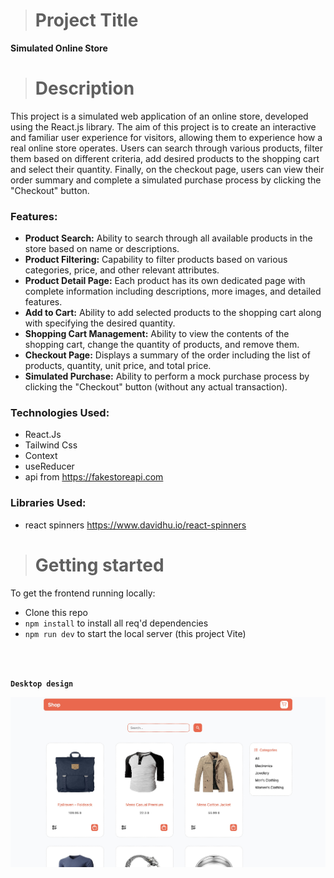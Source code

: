 ># **Project Title**
  **Simulated Online Store**

># **Description**

This project is a simulated web application of an online store, developed using the React.js library. The aim of this project is to create an interactive and familiar user experience for visitors, allowing them to experience how a real online store operates. Users can search through various products, filter them based on different criteria, add desired products to the shopping cart and select their quantity. Finally, on the checkout page, users can view their order summary and complete a simulated purchase process by clicking the "Checkout" button.



### Features:

 * **Product Search:** Ability to search through all available products in the store based on name or descriptions.
* **Product Filtering:** Capability to filter products based on various categories, price, and other relevant attributes.
* **Product Detail Page:** Each product has its own dedicated page with complete information including descriptions, more images, and detailed features.
* **Add to Cart:** Ability to add selected products to the shopping cart along with specifying the desired quantity.
* **Shopping Cart Management:** Ability to view the contents of the shopping cart, change the quantity of products, and remove them.
* **Checkout Page:** Displays a summary of the order including the list of products, quantity, unit price, and total price.
* **Simulated Purchase:** Ability to perform a mock purchase process by clicking the "Checkout" button (without any actual transaction).




### Technologies Used:
- React.Js
- Tailwind Css
- Context
- useReducer
- api from https://fakestoreapi.com

### Libraries Used:
- react spinners  https://www.davidhu.io/react-spinners


># **Getting started**

To get the frontend running locally:

- Clone this repo
- `npm install` to install all req'd dependencies
- `npm run dev` to start the local server (this project Vite)


<br/>
<br/>

**`Desktop design`**

![demo](./src/assets/Screenshot%202025-05-18%20at%2013.14.27.jpeg)
